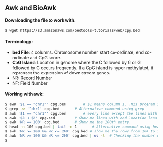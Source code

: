 ## Awk and BioAwk

#### Downloading the file to work with.

```bash
$ wget https://s3.amazonaws.com/bedtools-tutorials/web/cpg.bed
```

#### Terminology: 

- **bed File**: 4 columns. Chromosome number, start co-ordinate, end co-ordinate and CpG score. 
- **CpG Island**: Location in genome where the C followed by G or G followed by C occurs frequently. If a CpG island is hyper methylated, it represses the expression of down stream genes. 
- NR: Record Number
- NF: Field Number 

#### Working with awk: 
```bash
$ awk '$1 == "chr1"' cpg.bed        # $1 means column 1. This program shows the lines with "chr1" pattern in 1st column on cpg.bed
$ grep -w '^chr1' cpg.bed       # Alternative command using grep
$ awk '$1 == "chr1"' cpg.bed        # every line except the lines with "chr1" on column 1
$ awk '$3 < $2' cpg.bed         # Show me lines with end location less than start location. Checking if the file is OK. 
$ awk 'NR == 100' cpg.bed       # Show me the 100th entry. 
$ head -n 100 cpg.bed | tail -n 1       # Alternative command using head & tail
$ awk 'NR >= 100 && NR <= 200' cpg.bed # show me the rows from 100 to 200 (including)
$ awk 'NR >= 100 && NR <= 200' cpg.bed | wc -l  # Checking the number of lines
$
```
